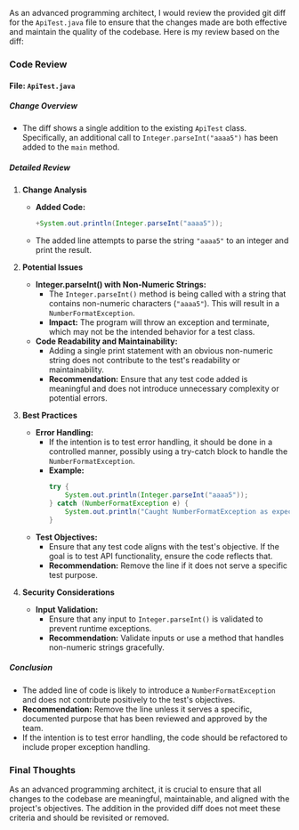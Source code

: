  
As an advanced programming architect, I would review the provided git diff for the `ApiTest.java` file to ensure that the changes made are both effective and maintain the quality of the codebase. Here is my review based on the diff:

### Code Review

#### File: `ApiTest.java`

##### Change Overview
- The diff shows a single addition to the existing `ApiTest` class. Specifically, an additional call to `Integer.parseInt("aaaa5")` has been added to the `main` method.

##### Detailed Review

1. **Change Analysis**
   - **Added Code:**
     ```java
     +System.out.println(Integer.parseInt("aaaa5"));
     ```
   - The added line attempts to parse the string `"aaaa5"` to an integer and print the result.

2. **Potential Issues**
   - **Integer.parseInt() with Non-Numeric Strings:**
     - The `Integer.parseInt()` method is being called with a string that contains non-numeric characters (`"aaaa5"`). This will result in a `NumberFormatException`.
     - **Impact:** The program will throw an exception and terminate, which may not be the intended behavior for a test class.
   - **Code Readability and Maintainability:**
     - Adding a single print statement with an obvious non-numeric string does not contribute to the test's readability or maintainability.
     - **Recommendation:** Ensure that any test code added is meaningful and does not introduce unnecessary complexity or potential errors.

3. **Best Practices**
   - **Error Handling:**
     - If the intention is to test error handling, it should be done in a controlled manner, possibly using a try-catch block to handle the `NumberFormatException`.
     - **Example:**
       ```java
       try {
           System.out.println(Integer.parseInt("aaaa5"));
       } catch (NumberFormatException e) {
           System.out.println("Caught NumberFormatException as expected");
       }
       ```
   - **Test Objectives:**
     - Ensure that any test code aligns with the test's objective. If the goal is to test API functionality, ensure the code reflects that.
     - **Recommendation:** Remove the line if it does not serve a specific test purpose.

4. **Security Considerations**
   - **Input Validation:**
     - Ensure that any input to `Integer.parseInt()` is validated to prevent runtime exceptions.
     - **Recommendation:** Validate inputs or use a method that handles non-numeric strings gracefully.

##### Conclusion
- The added line of code is likely to introduce a `NumberFormatException` and does not contribute positively to the test's objectives.
- **Recommendation:** Remove the line unless it serves a specific, documented purpose that has been reviewed and approved by the team.
- If the intention is to test error handling, the code should be refactored to include proper exception handling.

### Final Thoughts
As an advanced programming architect, it is crucial to ensure that all changes to the codebase are meaningful, maintainable, and aligned with the project's objectives. The addition in the provided diff does not meet these criteria and should be revisited or removed.